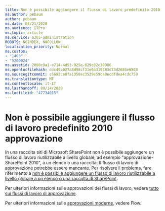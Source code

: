 ```yaml
---
title: Non è possibile aggiungere il flusso di lavoro predefinito 2010 approvazione
ms.author: pebaum
author: pebaum
ms.date: 04/21/2020
ms.audience: ITPro
ms.topic: article
ms.service: o365-administration
ROBOTS: NOINDEX, NOFOLLOW
localization_priority: Normal
ms.custom:
- "1403"
- "5200024"
ms.assetid: 2060c9a1-e714-4d93-925e-629c82c35986
ms.openlocfilehash: ddc49a027a8d98cf31e6a319383d73d2680e6508
ms.sourcegitcommit: c6692ce0fa1358ec3529e59ca0ecdfdea4cdc759
ms.translationtype: MT
ms.contentlocale: it-IT
ms.lasthandoff: 09/14/2020
ms.locfileid: "47734015"
---
```

# <a name="cant-add-default-2010-approval-workflow"></a>Non è possibile aggiungere il flusso di lavoro predefinito 2010 approvazione

In una raccolta siti di Microsoft SharePoint non è possibile aggiungere un flusso di lavoro riutilizzabile a livello globale, ad esempio "approvazione-SharePoint 2010", a un elenco o una raccolta. Il flusso di lavoro di approvazione potrebbe essere mancante. Per risolvere il problema, fare riferimento a [non è possibile aggiungere un flusso di lavoro riutilizzabile a livello globale a un elenco o una raccolta di SharePoint](https://support.microsoft.com/help/4467263/sharepoint-designer-2013-shows-empty-wfpub-library).

Per ulteriori informazioni sulle approvazioni dei flussi di lavoro, vedere [tutto sui flussi di lavoro di approvazione](https://support.office.com/article/All-about-Approval-workflows-078C5A89-821F-44A9-9530-40BB34F9F742). 
 
Per ulteriori informazioni sulle [approvazioni moderne](https://flow.microsoft.com/blog/introducing-modern-approvals), vedere Flow. 
  
